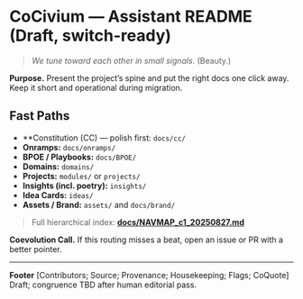 <!-- status: stub; target: 150+ words -->
<!-- status: stub; target: 150+ words -->
<!-- status: stub; target: 150+ words -->
<!-- status: stub; target: 150+ words -->
<!-- status: stub; target: 150+ words -->
<!-- status: stub; target: 150+ words -->
<!-- status: stub; target: 150+ words -->
# CoCivium — Assistant README (Draft, switch-ready)

> *We tune toward each other in small signals.*  (Beauty.)

**Purpose.**  Present the project’s spine and put the right docs one click away.  Keep it short and operational during migration.

## Fast Paths
- **Constitution (CC) — polish first: `docs/cc/`
- **Onramps:** `docs/onramps/`
- **BPOE / Playbooks:** `docs/BPOE/`
- **Domains:** `domains/`
- **Projects:** `modules/` or `projects/`
- **Insights (incl. poetry):** `insights/`
- **Idea Cards:** `ideas/`
- **Assets / Brand:** `assets/` and `docs/brand/`

> Full hierarchical index: **[docs/NAVMAP_c1_20250827.md](docs/NAVMAP_c1_20250827.md)**

**Coevolution Call.**  If this routing misses a beat, open an issue or PR with a better pointer.

---
**Footer**
[Contributors; Source; Provenance; Housekeeping; Flags; CoQuote]
Draft; congruence TBD after human editorial pass.











